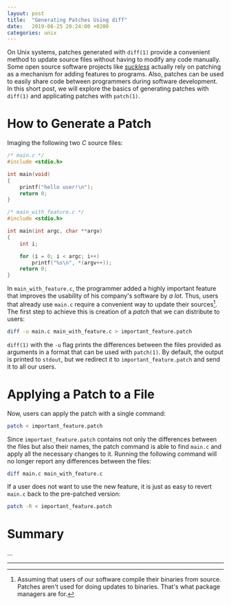 ```yaml
---
layout: post
title:  "Generating Patches Using diff"
date:   2019-08-25 20:24:00 +0200
categories: unix
---
```


On Unix systems, patches generated with `diff(1)` provide a convenient method to update source files without having to modify any code manually. Some open source software projects like *[suckless](https://suckless.org/)* actually rely on patching as a mechanism for adding features to programs. Also, patches can be used to easily share code between programmers during software development. In this short post, we will explore the basics of generating patches with `diff(1)` and applicating patches with `patch(1)`.

# How to Generate a Patch
Imaging the following two *C* source files:

```c
/* main.c */
#include <stdio.h>

int main(void)
{
    printf("hello user!\n");
    return 0;
}

/* main_with_feature.c */
#include <stdio.h>

int main(int argc, char **argv)
{
    int i;

    for (i = 0; i < argc; i++)
        printf("%s\n", *(argv++));
    return 0;
}
```

In `main_with_feature.c`, the programmer added a highly important feature that improves the usability of his company's software by *a lot*. Thus, users that already use `main.c` require a convenient way to update their sources[^1]. The first step to achieve this is creation of a *patch* that we can distribute to users:

```bash
diff -u main.c main_with_feature.c > important_feature.patch
```

`diff(1)` with the `-u` flag prints the differences between the files provided as arguments in a format that can be used with `patch(1)`. By default, the output is printed to `stdout`, but we redirect it to `important_feature.patch` and send it to all our users.

# Applying a Patch to a File
Now, users can apply the patch with a single command:

```bash
patch < important_feature.patch
```

Since `important_feature.patch` contains not only the differences between the files but also their names, the patch command is able to find `main.c` and apply all the necessary changes to it. Running the following command will no longer report any differences between the files:

```bash
diff main.c main_with_feature.c
```

If a user does not want to use the new feature, it is just as easy to revert `main.c` back to the pre-patched version:

```bash
patch -R < important_feature.patch
```

# Summary
...

<hr class="hr-light">

[^1]: Assuming that users of our software compile their binaries from source. Patches aren't used for doing updates to binaries. That's what package managers are for.
